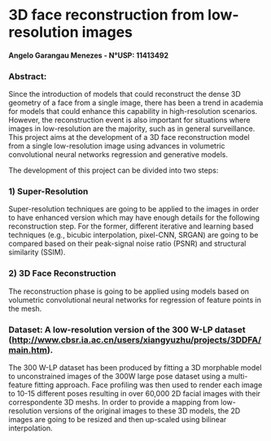 # 3D face reconstruction from low-resolution images
#### Angelo Garangau Menezes - N°USP: 11413492

### Abstract:

Since the introduction of models that could reconstruct the dense 3D geometry of a face from a single image, there has been a trend in academia for models that could enhance this capability in high-resolution scenarios. However, the reconstruction event is also important for situations where images in low-resolution are the majority, such as in general surveillance.  
This project aims at the development of a 3D face reconstruction model from a single low-resolution image using advances in volumetric convolutional neural networks regression and generative models. 

The development of this project can be divided into two steps:

### 1) Super-Resolution

Super-resolution techniques are going to be applied to the images in order to have enhanced version which may have enough details for the following reconstruction step. For the former, different iterative and learning based techniques (e.g., bicubic interpolation, pixel-CNN, SRGAN) are going to be compared based on their peak-signal noise ratio (PSNR) and structural similarity (SSIM).

### 2) 3D Face Reconstruction

The reconstruction phase is going to be applied using models based on volumetric convolutional neural networks for regression of feature points in the mesh.

### Dataset: A low-resolution version of the 300 W-LP dataset (http://www.cbsr.ia.ac.cn/users/xiangyuzhu/projects/3DDFA/main.htm).

The 300 W-LP dataset has been produced by fitting a 3D morphable model to unconstrained images of the 300W large pose dataset using a multi-feature fitting approach. Face profiling was then used to render each image to 10-15 different poses resulting in over 60,000 2D facial images with their correspondente 3D meshs. In order to provide a mapping from low-resolution versions of the original images to these 3D models, the 2D images are going to be resized and then up-scaled using bilinear interpolation.



